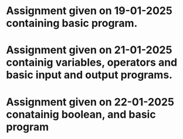 # Assignment given on 19-01-2025 containing basic program.
# Assignment given on 21-01-2025 containig variables, operators and basic input and output programs.
# Assignment given on 22-01-2025 conatainig boolean, and basic program

